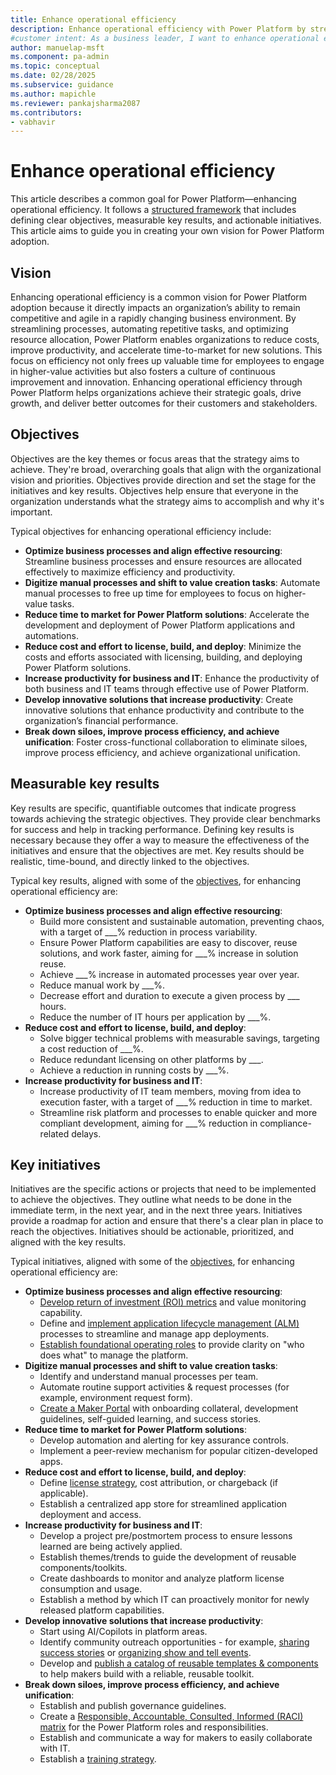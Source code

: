 ```yaml
---
title: Enhance operational efficiency
description: Enhance operational efficiency with Power Platform by streamlining processes, automating tasks, and optimizing resources.
#customer intent: As a business leader, I want to enhance operational efficiency with Power Platform so that I can streamline processes, automate tasks, and optimize resources.
author: manuelap-msft
ms.component: pa-admin
ms.topic: conceptual
ms.date: 02/28/2025
ms.subservice: guidance
ms.author: mapichle
ms.reviewer: pankajsharma2087
ms.contributors: 
- vabhavir
---
```


# Enhance operational efficiency

This article describes a common goal for Power Platform—enhancing operational efficiency. It follows a [structured framework](../vision.md) that includes defining clear objectives, measurable key results, and actionable initiatives. This article aims to guide you in creating your own vision for Power Platform adoption.

## Vision

Enhancing operational efficiency is a common vision for Power Platform adoption because it directly impacts an organization’s ability to remain competitive and agile in a rapidly changing business environment. By streamlining processes, automating repetitive tasks, and optimizing resource allocation, Power Platform enables organizations to reduce costs, improve productivity, and accelerate time-to-market for new solutions. This focus on efficiency not only frees up valuable time for employees to engage in higher-value activities but also fosters a culture of continuous improvement and innovation. Enhancing operational efficiency through Power Platform helps organizations achieve their strategic goals, drive growth, and deliver better outcomes for their customers and stakeholders.

## Objectives

Objectives are the key themes or focus areas that the strategy aims to achieve. They're broad, overarching goals that align with the organizational vision and priorities. Objectives provide direction and set the stage for the initiatives and key results. Objectives help ensure that everyone in the organization understands what the strategy aims to accomplish and why it's important.

Typical objectives for enhancing operational efficiency include:

- **Optimize business processes and align effective resourcing**: Streamline business processes and ensure resources are allocated effectively to maximize efficiency and productivity.
- **Digitize manual processes and shift to value creation tasks**: Automate manual processes to free up time for employees to focus on higher-value tasks.
- **Reduce time to market for Power Platform solutions**: Accelerate the development and deployment of Power Platform applications and automations.
- **Reduce cost and effort to license, build, and deploy**: Minimize the costs and efforts associated with licensing, building, and deploying Power Platform solutions.
- **Increase productivity for business and IT**: Enhance the productivity of both business and IT teams through effective use of Power Platform.
- **Develop innovative solutions that increase productivity**: Create innovative solutions that enhance productivity and contribute to the organization’s financial performance.
- **Break down siloes, improve process efficiency, and achieve unification**: Foster cross-functional collaboration to eliminate siloes, improve process efficiency, and achieve organizational unification.

## Measurable key results

Key results are specific, quantifiable outcomes that indicate progress towards achieving the strategic objectives. They provide clear benchmarks for success and help in tracking performance. Defining key results is necessary because they offer a way to measure the effectiveness of the initiatives and ensure that the objectives are met. Key results should be realistic, time-bound, and directly linked to the objectives. 

Typical key results, aligned with some of the [objectives](#objectives), for enhancing operational efficiency are:

- **Optimize business processes and align effective resourcing**:
    - Build more consistent and sustainable automation, preventing chaos, with a target of ___% reduction in process variability. 
    - Ensure Power Platform capabilities are easy to discover, reuse solutions, and work faster, aiming for ___% increase in solution reuse. 
    - Achieve ___% increase in automated processes year over year. 
    - Reduce manual work by ___%. 
    - Decrease effort and duration to execute a given process by ___ hours. 
    - Reduce the number of IT hours per application by ___%. 
- **Reduce cost and effort to license, build, and deploy**:
    - Solve bigger technical problems with measurable savings, targeting a cost reduction of ___%. 
    - Reduce redundant licensing on other platforms by ___. 
    - Achieve a reduction in running costs by ___%. 
- **Increase productivity for business and IT**:
    - Increase productivity of IT team members, moving from idea to execution faster, with a target of ___% reduction in time to market. 
    - Streamline risk platform and processes to enable quicker and more compliant development, aiming for ___% reduction in compliance-related delays. 

## Key initiatives

Initiatives are the specific actions or projects that need to be implemented to achieve the objectives. They outline what needs to be done in the immediate term, in the next year, and in the next three years. Initiatives provide a roadmap for action and ensure that there's a clear plan in place to reach the objectives. Initiatives should be actionable, prioritized, and aligned with the key results. 

Typical initiatives, aligned with some of the [objectives](#objectives), for enhancing operational efficiency are:

- **Optimize business processes and align effective resourcing**:
    - [Develop return of investment (ROI) metrics](../business-value.md) and value monitoring capability. 
    - Define and [implement application lifecycle management (ALM)](../alm.md) processes to streamline and manage app deployments. 
    - [Establish foundational operating roles](../roles.md) to provide clarity on "who does what" to manage the platform. 
- **Digitize manual processes and shift to value creation tasks**:
    - Identify and understand manual processes per team. 
    - Automate routine support activities & request processes (for example, environment request form). 
    - [Create a Maker Portal](../wiki-community.md#sharepoint-communication-site) with onboarding collateral, development guidelines, self-guided learning, and success stories. 
- **Reduce time to market for Power Platform solutions**: 
    - Develop automation and alerting for key assurance controls. 
    - Implement a peer-review mechanism for popular citizen-developed apps. 
- **Reduce cost and effort to license, build, and deploy**: 
    - Define [license strategy](../license-assignment-strategies.md), cost attribution, or chargeback (if applicable). 
    - Establish a centralized app store for streamlined application deployment and access. 
- **Increase productivity for business and IT**: 
    - Develop a project pre/postmortem process to ensure lessons learned are being actively applied. 
    - Establish themes/trends to guide the development of reusable components/toolkits. 
    - Create dashboards to monitor and analyze platform license consumption and usage. 
    - Establish a method by which IT can proactively monitor for newly released platform capabilities. 
- **Develop innovative solutions that increase productivity**: 
    - Start using AI/Copilots in platform areas. 
    - Identify community outreach opportunities - for example, [sharing success stories](../show-and-tell.md#share-success-stories) or [organizing show and tell events](../show-and-tell.md#organize-show-and-tell-sessions).
    - Develop and [publish a catalog of reusable templates & components](../reusable.md) to help makers build with a reliable, reusable toolkit. 
- **Break down siloes, improve process efficiency, and achieve unification**:
    - Establish and publish governance guidelines.
    - Create a [Responsible, Accountable, Consulted, Informed (RACI) matrix](../roles.md) for the Power Platform roles and responsibilities.
    - Establish and communicate a way for makers to easily collaborate with IT. 
    - Establish a [training strategy](../training-strategy.md).


